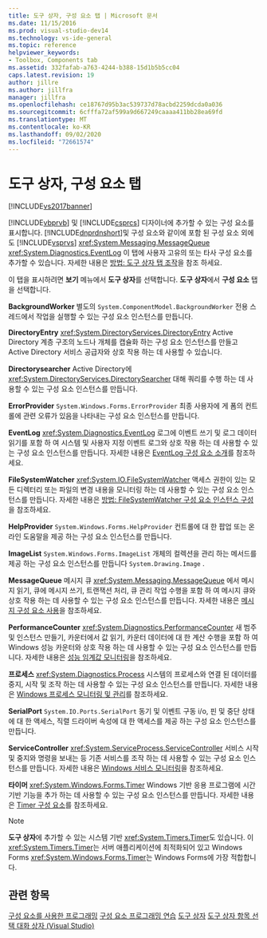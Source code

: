 ```yaml
---
title: 도구 상자, 구성 요소 탭 | Microsoft 문서
ms.date: 11/15/2016
ms.prod: visual-studio-dev14
ms.technology: vs-ide-general
ms.topic: reference
helpviewer_keywords:
- Toolbox, Components tab
ms.assetid: 332fafab-a763-4244-b388-15d1b5b5cc04
caps.latest.revision: 19
author: jillre
ms.author: jillfra
manager: jillfra
ms.openlocfilehash: ce18767d95b3ac539737d78acbd2259dcda0a036
ms.sourcegitcommit: 6cfffa72af599a9d667249caaaa411bb28ea69fd
ms.translationtype: MT
ms.contentlocale: ko-KR
ms.lasthandoff: 09/02/2020
ms.locfileid: "72661574"
---
```

# <a name="toolbox-components-tab"></a>도구 상자, 구성 요소 탭
[!INCLUDE[vs2017banner](../../includes/vs2017banner.md)]

[!INCLUDE[vbprvb](../../includes/vbprvb-md.md)] 및 [!INCLUDE[csprcs](../../includes/csprcs-md.md)] 디자이너에 추가할 수 있는 구성 요소를 표시합니다. [!INCLUDE[dnprdnshort](../../includes/dnprdnshort-md.md)]및 구성 요소와 같이에 포함 된 구성 요소 외에도 [!INCLUDE[vsprvs](../../includes/vsprvs-md.md)] <xref:System.Messaging.MessageQueue> <xref:System.Diagnostics.EventLog> 이 탭에 사용자 고유의 또는 타사 구성 요소를 추가할 수 있습니다. 자세한 내용은 [방법: 도구 상자 탭 조작](https://msdn.microsoft.com/21285050-cadd-455a-b1f5-a2289a89c4db)을 참조 하세요.

 이 탭을 표시하려면 **보기** 메뉴에서 **도구 상자**를 선택합니다. **도구 상자**에서 **구성 요소** 탭을 선택합니다.

 **BackgroundWorker** 별도의 `System.ComponentModel.BackgroundWorker` 전용 스레드에서 작업을 실행할 수 있는 구성 요소 인스턴스를 만듭니다.

 **DirectoryEntry** <xref:System.DirectoryServices.DirectoryEntry> Active Directory 계층 구조의 노드나 개체를 캡슐화 하는 구성 요소 인스턴스를 만들고 Active Directory 서비스 공급자와 상호 작용 하는 데 사용할 수 있습니다.

 **Directorysearcher** Active Directory에 <xref:System.DirectoryServices.DirectorySearcher> 대해 쿼리를 수행 하는 데 사용할 수 있는 구성 요소 인스턴스를 만듭니다.

 **ErrorProvider** `System.Windows.Forms.ErrorProvider` 최종 사용자에 게 폼의 컨트롤에 관련 오류가 있음을 나타내는 구성 요소 인스턴스를 만듭니다.

 **EventLog** <xref:System.Diagnostics.EventLog> 로그에 이벤트 쓰기 및 로그 데이터 읽기를 포함 하 여 시스템 및 사용자 지정 이벤트 로그와 상호 작용 하는 데 사용할 수 있는 구성 요소 인스턴스를 만듭니다. 자세한 내용은 [EventLog 구성 요소 소개](https://msdn.microsoft.com/a2ba4f28-4b1a-435e-99ef-51b28e21f805)를 참조하세요.

 **FileSystemWatcher** <xref:System.IO.FileSystemWatcher> 액세스 권한이 있는 모든 디렉터리 또는 파일의 변경 내용을 모니터링 하는 데 사용할 수 있는 구성 요소 인스턴스를 만듭니다. 자세한 내용은 [방법: FileSystemWatcher 구성 요소 인스턴스 구성](https://msdn.microsoft.com/2e628234-4951-4135-8a86-28b924070d50)을 참조하세요.

 **HelpProvider** `System.Windows.Forms.HelpProvider` 컨트롤에 대 한 팝업 또는 온라인 도움말을 제공 하는 구성 요소 인스턴스를 만듭니다.

 **ImageList** `System.Windows.Forms.ImageList` 개체의 컬렉션을 관리 하는 메서드를 제공 하는 구성 요소 인스턴스를 만듭니다 `System.Drawing.Image` .

 **MessageQueue** 메시지 큐 <xref:System.Messaging.MessageQueue> 에서 메시지 읽기, 큐에 메시지 쓰기, 트랜잭션 처리, 큐 관리 작업 수행을 포함 하 여 메시지 큐와 상호 작용 하는 데 사용할 수 있는 구성 요소 인스턴스를 만듭니다. 자세한 내용은 [메시지 구성 요소 사용](https://msdn.microsoft.com/922dbac7-26f0-4e39-b666-ccfc184793d7)을 참조하세요.

 **PerformanceCounter** <xref:System.Diagnostics.PerformanceCounter> 새 범주 및 인스턴스 만들기, 카운터에서 값 읽기, 카운터 데이터에 대 한 계산 수행을 포함 하 여 Windows 성능 카운터와 상호 작용 하는 데 사용할 수 있는 구성 요소 인스턴스를 만듭니다. 자세한 내용은 [성능 임계값 모니터링](https://msdn.microsoft.com/b8b44a55-31d0-4b45-9517-8c1b1e4fdc91)을 참조하세요.

 **프로세스** <xref:System.Diagnostics.Process> 시스템의 프로세스와 연결 된 데이터를 중지, 시작 및 조작 하는 데 사용할 수 있는 구성 요소 인스턴스를 만듭니다. 자세한 내용은 [Windows 프로세스 모니터링 및 관리](https://msdn.microsoft.com/a86bd4c1-b92c-49a0-8f32-61d67837b45e)를 참조하세요.

 **SerialPort** `System.IO.Ports.SerialPort` 동기 및 이벤트 구동 i/o, 핀 및 중단 상태에 대 한 액세스, 직렬 드라이버 속성에 대 한 액세스를 제공 하는 구성 요소 인스턴스를 만듭니다.

 **ServiceController** <xref:System.ServiceProcess.ServiceController> 서비스 시작 및 중지와 명령을 보내는 등 기존 서비스를 조작 하는 데 사용할 수 있는 구성 요소 인스턴스를 만듭니다. 자세한 내용은 [Windows 서비스 모니터링](https://msdn.microsoft.com/4542ee3f-e052-4cb9-8726-58e9420de222)을 참조하세요.

 **타이머** <xref:System.Windows.Forms.Timer> Windows 기반 응용 프로그램에 시간 기반 기능을 추가 하는 데 사용할 수 있는 구성 요소 인스턴스를 만듭니다. 자세한 내용은 [Timer 구성 요소](https://msdn.microsoft.com/library/6700e534-6382-43d5-98ed-14205435fff7)를 참조하세요.

> [!NOTE]
> **도구 상자**에 추가할 수 있는 시스템 기반 <xref:System.Timers.Timer>도 있습니다. 이 <xref:System.Timers.Timer>는 서버 애플리케이션에 최적화되어 있고 Windows Forms <xref:System.Windows.Forms.Timer>는 Windows Forms에 가장 적합합니다.

## <a name="see-also"></a>관련 항목
 [구성 요소를 사용한 프로그래밍](https://msdn.microsoft.com/library/d4d4fcb4-e0b8-46b3-b679-7ee0026eb9e3) [구성 요소 프로그래밍 연습](https://msdn.microsoft.com/library/373cacf7-479e-4b05-991c-5cb18824e913) [도구 상자](../../ide/reference/toolbox.md) [도구 상자 항목 선택 대화 상자 (Visual Studio)](https://msdn.microsoft.com/bd07835f-18a8-433e-bccc-7141f65263bb)
